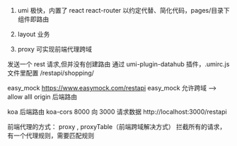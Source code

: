 1. umi 极快，内置了 react react-router
以约定代替、简化代码，pages/目录下组件即路由

2. layout 业务

3. proxy
可实现前端代理跨域

发送一个 rest 请求,但并没有创建路由
通过 umi-plugin-datahub 插件，.umirc.js 文件里配置
/restapi/shopping/

easy_mock   https://www.easymock.com/restapi
easy_mock 允许跨域 --> allow alll origin  后端路由

koa 后端路由  koa-cors  8000 向 3000 请求数据
http://localhost:3000/restapi

前端代理的方式：
proxy , proxyTable（前端跨域解决方式）
拦截所有的请求，有一个代理规则，需要匹配规则